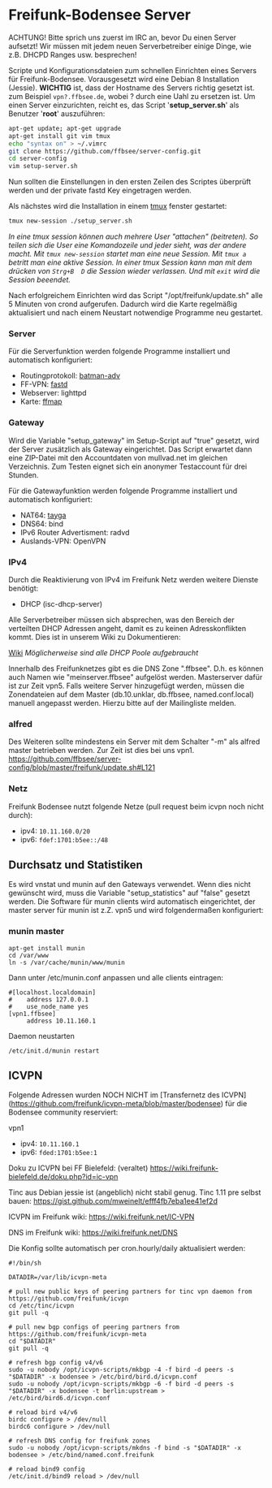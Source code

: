 Freifunk-Bodensee Server
===============
ACHTUNG! Bitte sprich uns zuerst im IRC an, bevor Du einen Server aufsetzt! Wir müssen mit jedem neuen Serverbetreiber einige Dinge, wie z.B. DHCPD Ranges usw. besprechen!


Scripte und Konfigurationsdateien zum schnellen Einrichten eines Servers für Freifunk-Bodensee.
Vorausgesetzt wird eine Debian 8 Installation (Jessie).
**WICHTIG** ist, dass der Hostname des Servers richtig gesetzt ist. zum Beispiel  `vpn?.ffbsee.de`, wobei ? durch eine Uahl zu ersetzen ist.
Um einen Server einzurichten, reicht es, das Script '**setup_server.sh**' als Benutzer '**root**' auszuführen:

```bash
apt-get update; apt-get upgrade
apt-get install git vim tmux
echo "syntax on" > ~/.vimrc
git clone https://github.com/ffbsee/server-config.git
cd server-config
vim setup-server.sh
```

Nun sollten die Einstellungen in den ersten Zeilen des Scriptes überprüft werden und der private fastd Key eingetragen werden.

Als nächstes wird die Installation in einem [tmux](https://linux.die.net/man/1/tmux) fenster gestartet:
```bash
tmux new-session ./setup_server.sh
```
*In eine tmux session können auch mehrere User "attachen" (beitreten). So teilen sich die User eine Komandozeile und jeder sieht, was der andere macht. Mit `tmux new-session` startet man eine neue Session. Mit `tmux a` betritt man eine aktive Session. In einer tmux Session kann man mit dem drücken von `Strg+B  D` die Session wieder verlassen. Und mit `exit` wird die Session beeendet.*

Nach erfolgreichem Einrichten wird das Script "/opt/freifunk/update.sh" alle 5 Minuten
von crond aufgerufen. Dadurch wird die Karte regelmäßig aktualisiert und nach
einem Neustart notwendige Programme neu gestartet.

### Server
Für die Serverfunktion werden folgende Programme installiert und automatisch konfiguriert:

 * Routingprotokoll: [batman-adv](http://www.open-mesh.org/projects/batman-adv/wiki)
 * FF-VPN: [fastd](https://projects.universe-factory.net/projects/fastd/wiki)
 * Webserver: lighttpd
 * Karte: [ffmap](https://github.com/ffnord/ffmap-d3)

### Gateway
Wird die Variable "setup_gateway" im Setup-Script auf "true" gesetzt, wird der Server zusätzlich
als Gateway eingerichtet. Das Script erwartet dann eine ZIP-Datei mit den Accountdaten
von mullvad.net im gleichen Verzeichnis. Zum Testen eignet sich ein anonymer Testaccount
für drei Stunden.

Für die Gatewayfunktion werden folgende Programme installiert und automatisch konfiguriert:

 * NAT64: [tayga](http://www.litech.org/tayga/)
 * DNS64: bind
 * IPv6 Router Advertisment: radvd
 * Auslands-VPN: OpenVPN

### IPv4
Durch die Reaktivierung von IPv4 im Freifunk Netz werden weitere Dienste benötigt:
 * DHCP (isc-dhcp-server)

Alle Serverbetreiber müssen sich absprechen, was den Bereich der verteilten DHCP Adressen angeht, damit es zu keinen Adresskonflikten kommt. Dies ist in unserem Wiki zu Dokumentieren:

[Wiki](http://ffbsee.de/doku.php?id=technik:ipspace) *Möglicherweise sind alle DHCP Poole aufgebraucht*
 
 
Innerhalb des Freifunknetzes gibt es die DNS Zone ".ffbsee". D.h. es können auch Namen wie "meinserver.ffbsee" aufgelöst werden. Masterserver dafür ist zur Zeit vpn5.
Falls weitere Server hinzugefügt werden, müssen die Zonendateien auf dem Master (db.10.unklar, db.ffbsee, named.conf.local) manuell angepasst werden. Hierzu bitte auf der Mailingliste melden.

### alfred
Des Weiteren sollte mindestens ein Server mit dem Schalter "-m" als alfred master betrieben werden. Zur Zeit ist dies bei uns vpn1.
https://github.com/ffbsee/server-config/blob/master/freifunk/update.sh#L121

### Netz
Freifunk Bodensee nutzt folgende Netze (pull request beim icvpn noch nicht durch):
 * ipv4: ```10.11.160.0/20```
 * ipv6: ```fdef:1701:b5ee::/48```
 
Durchsatz und Statistiken
-----
Es wird vnstat und munin auf den Gateways verwendet. Wenn dies nicht gewünscht wird, muss die Variable "setup_statistics" auf "false" gesetzt werden. Die Software für munin clients wird automatisch eingerichtet, der master server für munin ist z.Z. vpn5 und wird folgendermaßen konfiguriert:

### munin master
```
apt-get install munin
cd /var/www
ln -s /var/cache/munin/www/munin
```
Dann unter /etc/munin.conf anpassen und alle clients eintragen:
```
#[localhost.localdomain]
#    address 127.0.0.1
#    use_node_name yes
[vpn1.ffbsee]
     address 10.11.160.1

```
Daemon neustarten
```
/etc/init.d/munin restart
```

ICVPN
-----
Folgende Adressen wurden NOCH NICHT im [Transfernetz des ICVPN] (https://github.com/freifunk/icvpn-meta/blob/master/bodensee) für die Bodensee community reserviert:

vpn1
 * ipv4: ```10.11.160.1```
 * ipv6: ```fded:1701:b5ee:1```

Doku zu ICVPN bei FF Bielefeld: (veraltet)
https://wiki.freifunk-bielefeld.de/doku.php?id=ic-vpn

Tinc aus Debian jessie ist (angeblich) nicht stabil genug.
Tinc 1.11 pre selbst bauen:
https://gist.github.com/mweinelt/efff4fb7eba1ee41ef2d

ICVPN im Freifunk wiki:
https://wiki.freifunk.net/IC-VPN

DNS im Freifunk wiki:
https://wiki.freifunk.net/DNS

Die Konfig sollte automatisch per cron.hourly/daily aktualisiert werden: 
```
#!/bin/sh

DATADIR=/var/lib/icvpn-meta

# pull new public keys of peering partners for tinc vpn daemon from https://github.com/freifunk/icvpn
cd /etc/tinc/icvpn
git pull -q

# pull new bgp configs of peering partners from https://github.com/freifunk/icvpn-meta
cd "$DATADIR"
git pull -q

# refresh bgp config v4/v6
sudo -u nobody /opt/icvpn-scripts/mkbgp -4 -f bird -d peers -s "$DATADIR" -x bodensee > /etc/bird/bird.d/icvpn.conf
sudo -u nobody /opt/icvpn-scripts/mkbgp -6 -f bird -d peers -s "$DATADIR" -x bodensee -t berlin:upstream > /etc/bird/bird6.d/icvpn.conf

# reload bird v4/v6
birdc configure > /dev/null
birdc6 configure > /dev/null

# refresh DNS config for freifunk zones
sudo -u nobody /opt/icvpn-scripts/mkdns -f bind -s "$DATADIR" -x bodensee > /etc/bind/named.conf.freifunk

# reload bind9 config
/etc/init.d/bind9 reload > /dev/null
```
